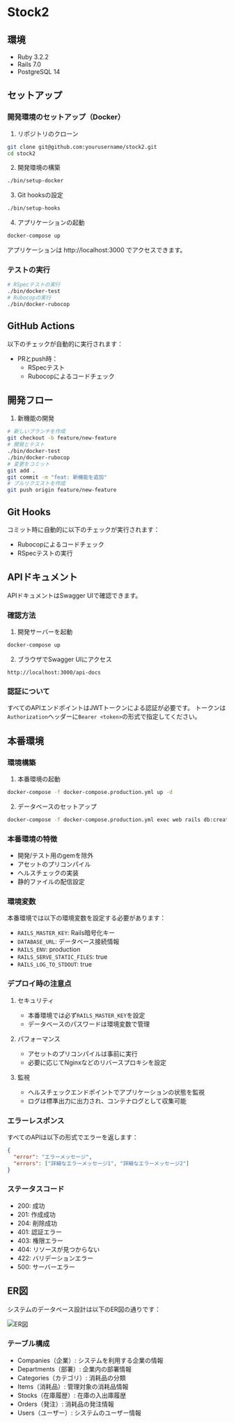 # Stock2

## 環境
- Ruby 3.2.2
- Rails 7.0
- PostgreSQL 14

## セットアップ
### 開発環境のセットアップ（Docker）

1. リポジトリのクローン
```bash
git clone git@github.com:yourusername/stock2.git
cd stock2
```
2. 開発環境の構築
```bash
./bin/setup-docker
```
3. Git hooksの設定
```bash
./bin/setup-hooks
```
4. アプリケーションの起動
```bash
docker-compose up
```
アプリケーションは http://localhost:3000 でアクセスできます。

### テストの実行
```bash
# RSpecテストの実行
./bin/docker-test
# Rubocopの実行
./bin/docker-rubocop
```

## GitHub Actions

以下のチェックが自動的に実行されます：

- PRとpush時：
  - RSpecテスト
  - Rubocopによるコードチェック

## 開発フロー

1. 新機能の開発
```bash
# 新しいブランチを作成
git checkout -b feature/new-feature
# 開発とテスト
./bin/docker-test
./bin/docker-rubocop
# 変更をコミット
git add .
git commit -m "feat: 新機能を追加"
# プルリクエストを作成
git push origin feature/new-feature
```

## Git Hooks

コミット時に自動的に以下のチェックが実行されます：
- Rubocopによるコードチェック
- RSpecテストの実行

## APIドキュメント
APIドキュメントはSwagger UIで確認できます。

### 確認方法
1. 開発サーバーを起動
```bash
docker-compose up
```

2. ブラウザでSwagger UIにアクセス
```
http://localhost:3000/api-docs
```

### 認証について
すべてのAPIエンドポイントはJWTトークンによる認証が必要です。
トークンは`Authorization`ヘッダーに`Bearer <token>`の形式で指定してください。

## 本番環境

### 環境構築

1. 本番環境の起動

```bash
docker-compose -f docker-compose.production.yml up -d
```

2. データベースのセットアップ

```bash
docker-compose -f docker-compose.production.yml exec web rails db:create db:migrate
```

### 本番環境の特徴

- 開発/テスト用のgemを除外
- アセットのプリコンパイル
- ヘルスチェックの実装
- 静的ファイルの配信設定

### 環境変数

本番環境では以下の環境変数を設定する必要があります：

- `RAILS_MASTER_KEY`: Rails暗号化キー
- `DATABASE_URL`: データベース接続情報
- `RAILS_ENV`: production
- `RAILS_SERVE_STATIC_FILES`: true
- `RAILS_LOG_TO_STDOUT`: true

### デプロイ時の注意点

1. セキュリティ
   - 本番環境では必ず`RAILS_MASTER_KEY`を設定
   - データベースのパスワードは環境変数で管理

2. パフォーマンス
   - アセットのプリコンパイルは事前に実行
   - 必要に応じてNginxなどのリバースプロキシを設定

3. 監視
   - ヘルスチェックエンドポイントでアプリケーションの状態を監視
   - ログは標準出力に出力され、コンテナログとして収集可能

### エラーレスポンス
すべてのAPIは以下の形式でエラーを返します：
```json
{
  "error": "エラーメッセージ",
  "errors": ["詳細なエラーメッセージ1", "詳細なエラーメッセージ2"]
}
```

### ステータスコード
- 200: 成功
- 201: 作成成功
- 204: 削除成功
- 401: 認証エラー
- 403: 権限エラー
- 404: リソースが見つからない
- 422: バリデーションエラー
- 500: サーバーエラー

## ER図
システムのデータベース設計は以下のER図の通りです：

![ER図](docs/diagrams/erd.png)

### テーブル構成
- Companies（企業）: システムを利用する企業の情報
- Departments（部署）: 企業内の部署情報
- Categories（カテゴリ）: 消耗品の分類
- Items（消耗品）: 管理対象の消耗品情報
- Stocks（在庫履歴）: 在庫の入出庫履歴
- Orders（発注）: 消耗品の発注情報
- Users（ユーザー）: システムのユーザー情報

